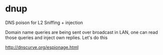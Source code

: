 dnup
====

DNS poison for L2
Sniffing + injection

Domain name queries are being sent over broadcast in LAN,
one can read those queries and inject own replies.
Let's do this

http://dnscurve.org/espionage.html
